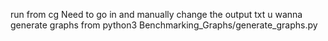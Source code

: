 run from cg
Need to go in and manually change the output txt u wanna generate graphs from 
python3 Benchmarking_Graphs/generate_graphs.py